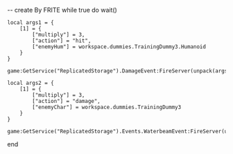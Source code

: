 -- create By FRITE
while true do
    wait()
    
    local args1 = {
        [1] = {
            ["multiply"] = 3,
            ["action"] = "hit",
            ["enemyHum"] = workspace.dummies.TrainingDummy3.Humanoid
        }
    }

    game:GetService("ReplicatedStorage").DamageEvent:FireServer(unpack(args1))

    local args2 = {
        [1] = {
            ["multiply"] = 3,
            ["action"] = "damage",
            ["enemyChar"] = workspace.dummies.TrainingDummy3
        }
    }

    game:GetService("ReplicatedStorage").Events.WaterbeamEvent:FireServer(unpack(args2))
end
